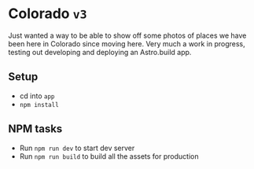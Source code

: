 # Colorado `v3`
Just wanted a way to be able to show off some photos of places we have been here in Colorado since moving here. Very much a work in progress, testing out developing and deploying an Astro.build app.

## Setup
- cd into `app`
- `npm install`

## NPM tasks
- Run `npm run dev` to start dev server
- Run `npm run build` to build all the assets for production
